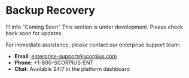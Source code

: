 # Backup Recovery

!!! info "Coming Soon"
    This section is under development. Please check back soon for updates.

For immediate assistance, please contact our enterprise support team:

- **Email**: [enterprise-support@scorpius.com](mailto:enterprise-support@scorpius.com)
- **Phone**: +1-800-SCORPIUS-ENT
- **Chat**: Available 24/7 in the platform dashboard
